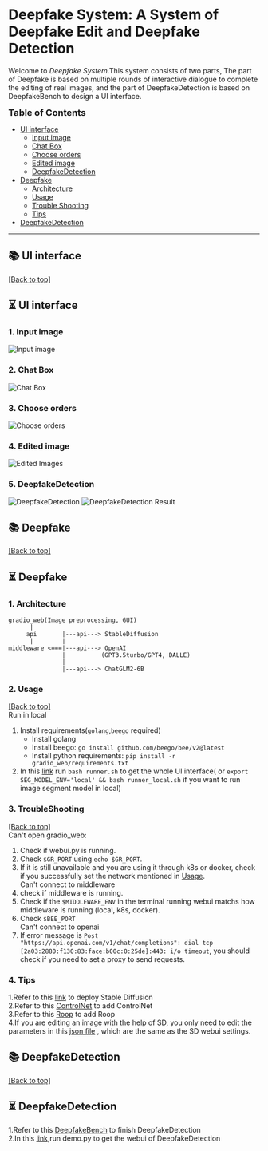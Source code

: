 # Deepfake System: A System of Deepfake Edit and Deepfake Detection

Welcome to *Deepfake System*.This system consists of two parts, The part of Deepfake is based on multiple rounds of interactive dialogue to complete the editing of real images, and the part of DeepfakeDetection is based on DeepfakeBench to design a UI interface.



<font size=4><b> Table of Contents </b></font>

- [UI interface](#-UI-interface)
  - [Input image](#-Input-image)
  - [Chat Box](#-Chat-Box)
  - [Choose orders](#-Choose-Orders)
  - [Edited image](#-Edited-image)
  - [DeepfakeDetection](#-DeepfakeDetection)
- [Deepfake](#-features)
  - [Architecture](#1-Architecture)
  - [Usage](#2-Usage)
  - [Trouble Shooting](#3-TroubleShooting )
  - [Tips](#4-Tips)
- [DeepfakeDetection](#-DeepfakeDetection)

---


## 📚 UI interface
<a href="#top">[Back to top]</a>
## ⏳ UI interface
### 1. Input image
![Input image](https://github.com/user-attachments/assets/9b16eab2-b267-499a-be3a-6f7fc3860a5a)

### 2. Chat Box
![Chat Box](https://github.com/user-attachments/assets/05747988-d4a1-48a1-8439-bc404f4e9872)


### 3. Choose orders
![Choose orders](https://github.com/user-attachments/assets/cb48e419-3fc7-437c-ae35-236b8a2be08d)

### 4. Edited image
![Edited Images](https://github.com/user-attachments/assets/cf73daff-b51d-41a1-a0d9-8c09712ebdbf)

### 5. DeepfakeDetection
![DeepfakeDetection](https://github.com/user-attachments/assets/93abd865-989a-4c2c-8957-78c4514334a5)
![DeepfakeDetection Result](https://github.com/user-attachments/assets/ba0822b0-c311-4efd-8255-d0759c7f4dd5)
## 📚 Deepfake
<a href="#top">[Back to top]</a>
## ⏳ Deepfake

### 1. Architecture
```
gradio_web(Image preprocessing, GUI)
      |
     api       |---api---> StableDiffusion
      |        |
middleware <===|---api---> OpenAI
               |          (GPT3.5turbo/GPT4, DALLE)
               |
               |---api---> ChatGLM2-6B
```
### 2. Usage

<a href="#top">[Back to top]</a><br>
Run in local<br>
1. Install requirements(`golang`,`beego` required)
   - Install golang
   - Install beego: `go install github.com/beego/bee/v2@latest`
   - Install python requirements: `pip install -r gradio_web/requirements.txt`
2. In this [link](https://github.com/shuhanxia/DeepfakeSystem/blob/main/training/multimodal-service-main/runner.sh) run `bash runner.sh` to get the whole UI interface( or `export SEG_MODEL_ENV='local' && bash runner_local.sh` if you want to run image segment model in local)

### 3. TroubleShooting

<a href="#top">[Back to top]</a><br>
Can't open gradio_web:
1. Check if webui.py is running.
2. Check  `$GR_PORT` using `echo $GR_PORT`.
3. If it is still unavailable and you are using it through k8s or docker, check if you successfully set the network mentioned in [Usage](#usage).<br>
Can't connect to middleware
1. check if middleware is running.
2. Check if the `$MIDDLEWARE_ENV` in the terminal running webui matchs how middleware is running (local, k8s, docker). 
3. Check `$BEE_PORT`<br>
Can't connect to openai
1. If error message is `Post "https://api.openai.com/v1/chat/completions": dial tcp [2a03:2880:f130:83:face:b00c:0:25de]:443: i/o timeout`, you should check if you need to set a proxy to send requests.


### 4. Tips
1.Refer to this [link](https://github.com/AUTOMATIC1111/stable-diffusion-webui) to deploy Stable Diffusion<br>
2.Refer to this [ControlNet](https://github.com/Mikubill/sd-webui-controlnet) to add ControlNet<br>
3.Refer to this [Roop](https://github.com/s0md3v/sd-webui-roop) to add Roop<br>
4.If you are editing an image with the help of SD, you only need to edit the parameters in this [json file]() , which are the same as the SD webui settings.

## 📚 DeepfakeDetection
<a href="#top">[Back to top]</a>
## ⏳ DeepfakeDetection
1.Refer to this [DeepfakeBench](https://github.com/SCLBD/DeepfakeBench) to finish DeepfakeDetection<br>
2.In this [link](https://github.com/shuhanxia/DeepfakeSystem/blob/main/demo.py),run demo.py to get the webui of DeepfakeDetection































